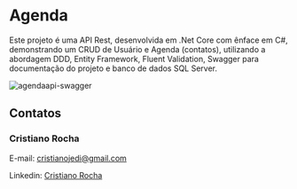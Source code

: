 # Agenda

Este projeto é uma API Rest, desenvolvida em .Net Core com ênface em C#, demonstrando um CRUD de Usuário e Agenda (contatos), utilizando a abordagem DDD, Entity Framework, Fluent Validation, Swagger para documentação do projeto e banco de dados SQL Server.

![agendaapi-swagger](https://user-images.githubusercontent.com/32333301/48791520-0cb44800-ecd9-11e8-9596-4123ea96c642.png)
 		 
## Contatos

### Cristiano Rocha

E-mail: cristianojedi@gmail.com

Linkedin: <a href="https://www.linkedin.com/in/cristiano-m%C3%A1rio-de-ara%C3%BAjo-rocha-548367160/" target="_blank">Cristiano Rocha</a>
